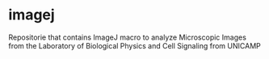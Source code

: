 # imagej

Repositorie that contains ImageJ macro to analyze Microscopic Images from the Laboratory of Biological Physics and Cell Signaling from UNICAMP 
